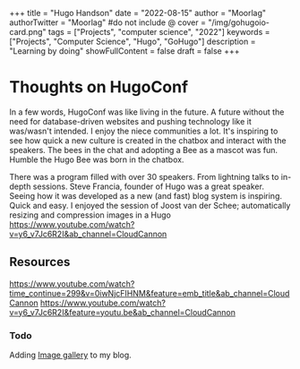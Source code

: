 +++
title = "Hugo Handson"
date = "2022-08-15"
author = "Moorlag"
authorTwitter = "Moorlag" #do not include @
cover = "/img/gohugoio-card.png"
tags = ["Projects", "computer science", "2022"]
keywords = ["Projects", "Computer Science", "Hugo", "GoHugo"]
description = "Learning by doing"
showFullContent = false
draft = false
+++
# Thoughts on HugoConf
In a few words, HugoConf was like living in the future. A future without the need for database-driven websites and pushing technology like it was/wasn't intended. I enjoy the niece communities a lot. It's inspiring to see how quick a new culture is created in the chatbox and interact with the speakers. The bees in the chat and adopting a Bee as a mascot was fun. Humble the Hugo Bee was born in the chatbox.

There was a program filled with over 30 speakers. From lightning talks to in-depth sessions. Steve Francia, founder of Hugo was a great speaker. Seeing how it was developed as a new (and fast) blog system is inspiring. Quick and easy.
I enjoyed the session of Joost van der Schee; automatically resizing and compression images in a Hugo
https://www.youtube.com/watch?v=y6_v7Jc6R2I&ab_channel=CloudCannon



## Resources
https://www.youtube.com/watch?time_continue=299&v=0iwNjcFIHNM&feature=emb_title&ab_channel=CloudCannon
https://www.youtube.com/watch?v=y6_v7Jc6R2I&feature=youtu.be&ab_channel=CloudCannon

### Todo
Adding [Image gallery](https://hugocodex.org/add-ons/image-gallery/) to my blog.
